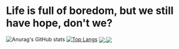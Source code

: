 # Life is full of boredom, but we still have hope, don't we?
![Anurag's GitHub stats](https://github-readme-stats.vercel.app/api?username=li7355608&show_icons=true&theme=vue)
[![Top Langs](https://github-readme-stats.vercel.app/api/top-langs/?username=li7355608&layout=compact)](https://github.com/anuraghazra/github-readme-stats)
<a href="https://github.com/anuraghazra/github-readme-stats">
  <img align="center" src="https://github-readme-stats.vercel.app/api/pin/?username=li7355608&repo=github-readme-stats" />
</a>
<a href="https://github.com/anuraghazra/convoychat">
  <img align="center" src="https://github-readme-stats.vercel.app/api/pin/?username=li7355608&repo=convoychat" />
</a>
